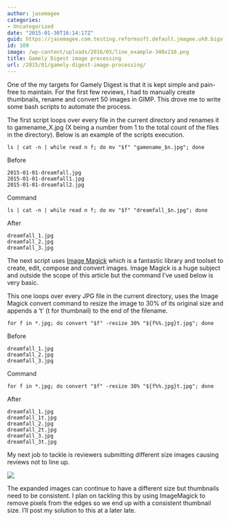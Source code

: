 ```yaml
---
author: jasemagee
categories:
- Uncategorized
date: "2015-01-30T16:14:17Z"
guid: https://jasemagee.com.testing.reformsoft.default.jmagee.uk0.bigv.io/?p=109
id: 109
image: /wp-content/uploads/2016/05/line_example-340x210.png
title: Gamely Digest image processing
url: /2015/01/gamely-digest-image-processing/
---
```

One of the my targets for Gamely Digest is that it is kept simple and pain-free to maintain. For the first few reviews, I had to manually create thumbnails, rename and convert 50 images in GIMP. This drove me to write some bash scripts to automate the process.

The first script loops over every file in the current directory and renames it to gamename_X.jpg (X being a number from 1 to the total count of the files in the directory). Below is an example of the scripts execution.

```
ls | cat -n | while read n f; do mv "$f" "gamename_$n.jpg"; done
```

<div class="row">
  <div markdown="1" class="col s12 m3">
    Before

    2015-01-01-dreamfall.jpg
    2015-01-01-dreamfall1.jpg
    2015-01-01-dreamfall2.jpg
  </div> 
  <div markdown="1" class="col s12 m6">
    Command    
    
    ls | cat -n | while read n f; do mv "$f" "dreamfall_$n.jpg"; done
  </div>
  <div markdown="1" class="col s12 m3">
    After
    
    dreamfall_1.jpg
    dreamfall_2.jpg
    dreamfall_3.jpg
  </div>
</div>

The next script uses [Image Magick](http://imagemagick.org "Image Magick") which is a fantastic library and toolset to create, edit, compose and convert images. Image Magick is a huge subject and outside the scope of this article but the command I’ve used below is very basic.

This one loops over every JPG file in the current directory, uses the Image Magick convert command to resize the image to 30% of its original size and appends a ‘t’ (t for thumbnail) to the end of the filename.

```
for f in *.jpg; do convert "$f" -resize 30% "${f%%.jpg}t.jpg"; done
```

<div class="row">
  <div markdown="1" class="col s12 m3">
    Before
    
    dreamfall_1.jpg
    dreamfall_2.jpg
    dreamfall_3.jpg
  </div>
  <div markdown="1" class="col s12 m6">
    Command

    for f in *.jpg; do convert "$f" -resize 30% "${f%%.jpg}t.jpg"; done
  </div>
  <div markdown="1" class="col s12 m3">  
    After
    
    dreamfall_1.jpg
    dreamfall_1t.jpg
    dreamfall_2.jpg
    dreamfall_2t.jpg
    dreamfall_3.jpg
    dreamfall_3t.jpg
  </div>
</div>

My next job to tackle is reviewers submitting different size images causing reviews not to line up.

<div class="center-align"><img class="responsive-img" src="/wp-content/uploads/2016/05/line_example.png" /></div>

The expanded images can continue to have a different size but thumbnails need to be consistent. I plan on tackling this by using ImageMagick to remove pixels from the edges so we end up with a consistent thumbnail size. I’ll post my solution to this at a later late.
